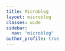 ```yaml
---
title: Microblog
layout: microblog
classes: wide
sidebar:
  nav: "microblog"
author_profile: true
---
```



